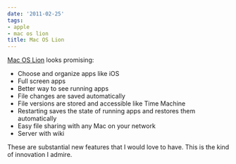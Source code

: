 ```yaml
---
date: '2011-02-25'
tags:
- apple
- mac os lion
title: Mac OS Lion
---
```


[Mac OS Lion](http://www.apple.com/macosx/lion/) looks promising:

  * Choose and organize apps like iOS
  * Full screen apps
  * Better way to see running apps
  * File changes are saved automatically
  * File versions are stored and accessible like Time Machine
  * Restarting saves the state of running apps and restores them automatically
  * Easy file sharing with any Mac on your network
  * Server with wiki

These are substantial new features that I would love to have. This is the kind of innovation I admire.
